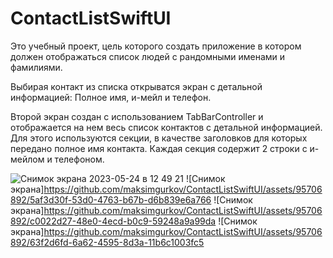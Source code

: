 # ContactListSwiftUI
Это учебный проект, цель которого создать приложение в котором должен отображаться список людей с рандомными именами и фамилиями.

Выбирая контакт из списка открыватся экран с детальной информацией: Полное имя, и-мейл и телефон.

Второй экран создан с использованием TabBarController и отображается на нем весь список контактов с детальной информацией. Для этого используются секции, в качестве заголовков для которых передано полное имя контакта. Каждая секция содержит 2 строки с и-мейлом и телефоном.

![Снимок экрана 2023-05-24 в 12 49 21](https://github.com/maksimgurkov/ContactListSwiftUI/assets/95706892/5af3d30f-53d0-4763-b67b-d6b839e6a766)
![Снимок экрана]https://github.com/maksimgurkov/ContactListSwiftUI/assets/95706892/5af3d30f-53d0-4763-b67b-d6b839e6a766
![Снимок экрана]https://github.com/maksimgurkov/ContactListSwiftUI/assets/95706892/c0022d27-48e0-4ecd-b0c9-59248a9a99da
![Снимок экрана]https://github.com/maksimgurkov/ContactListSwiftUI/assets/95706892/63f2d6fd-6a62-4595-8d3a-11b6c1003fc5
